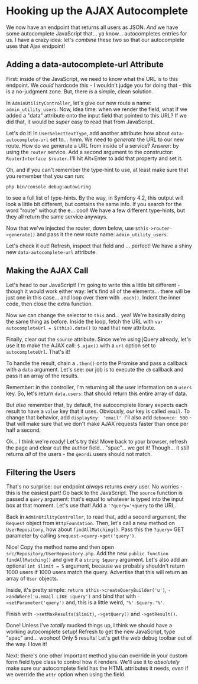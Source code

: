 # Hooking up the AJAX Autocomplete

We now have an endpoint that returns all users as JSON. *And* we have some
autocomplete JavaScript that... ya know... autocompletes entries for us. I have
a crazy idea: let's *combine* these two so that our autocomplete uses that Ajax
endpoint!

## Adding a data-autocomplete-url Attribute

First: inside of the JavaScript, we need to know what the URL is to this endpoint.
We *could* hardcode this - I wouldn't judge you for doing that - this is a no-judgment
zone. But, there *is* a simple, clean solution.

In `AdminUtilityController`, let's give our new route a name: `admin_utility_users`.
Now, idea time: when we render the field, what if we added a "data" attribute onto
the input field that pointed to this URL? If we did that, it would be *super* easy
to read that from JavaScript.

Let's do it! In `UserSelectTextType`, add another attribute: how about
`data-autocomplete-url` set to... hmm. We need to *generate* the URL to our new
route. How do we generate a URL from inside of a service? Answer: by using the
`router` service. Add a second argument to the constructor: `RouterInterface $router`.
I'll hit Alt+Enter to add that property and set it.

Oh, and if you can't remember the type-hint to use, at least make sure that you
remember that you can run:

```terminal
php bin/console debug:autowiring
```

to see a full list of type-hints. By the way, in Symfony 4.2, this output will look
a little bit different, but contains the same info. If you search for the word "route"
without the e... cool! We have a few different type-hints, but they all return the
same service anyways.

Now that we've injected the router, down below, use `$this->router->generate()`
and pass it the new route name: `admin_utility_users`.

Let's check it out! Refresh, inspect that field and ... perfect! We have a shiny new
`data-autocomplete-url` attribute.

## Making the AJAX Call

Let's head to our JavaScript! I'm going to write this a little bit different - though
it would work either way: let's find all of the elements... there will be just one
in this case... and loop over them with `.each()`. Indent the inner code, then
close the extra function. 

Now we can change the selector to `this` and... yea! We're basically doing the
same thing as before. Inside the loop, fetch the URL with
`var autocompleteUrl = $(this).data()` to read that new attribute.

Finally, clear out the `source` attribute. Since we're using jQuery already, let's
use it to make the AJAX call: `$.ajax()` with a `url` option set to
`autocompleteUrl`. That's it!

To handle the result, chain a `.then()` onto the Promise and pass a callback
with a `data` argument. Let's see: our job is to execute the `cb` callback and
pass it an array of the results.

Remember: in the controller, I'm returning all the user information on a `users`
key. So, let's return `data.users`: that should return this entire array of
data.

But *also* remember that, by default, the autocomplete library expects each result
to have a `value` key that it uses. Obviously, *our* key is called `email`. To change
that behavior, add `displayKey: 'email'`. I'll also add `debounce: 500` - that
will make sure that we don't make AJAX requests faster than once per half a second.

Ok... I think we're ready! Let's try this! Move back to your browser, refresh
the page and clear out the author field... "spac"... we got it! Though... it *still*
returns *all* of the users - the `geordi` users should not match.

## Filtering the Users

That's no surprise: our endpoint *always* returns *every* user. No worries - this
is the easiest part! Go back to the JavaScript. The `source` function is passed a
`query` argument: that's equal to whatever is typed into the input box at that moment.
Let's use that! Add a `'?query='+query` to the URL.

Back in `AdminUtilityController`, to read that, add a second argument, the
`Request` object from `HttpFoundation`. Then, let's call a new method on `UserRepository`,
how about `findAllMatching()`. Pass this the `?query=` GET parameter by calling
`$request->query->get('query')`.

Nice! Copy the method name and then open `src/Repository/UserRepository.php`.
Add the new `public function findAllMatching()` and give it a `string $query`
argument. Let's also add an optional `int $limit = 5` argument, because we probably
shouldn't return 1000 users if 1000 users match the query. Advertise that this
will return an array of `User` objects.

Inside, it's pretty simple: `return $this->createQueryBuilder('u')`,
`->andWhere('u.email LIKE :query')` and bind that with `->setParameter('query')`
and, this is a little weird, `'%'.$query.'%'`.

Finish with `->setMaxResults($limit)`, `->getQuery()` and `->getResult()`.

Done! Unless I've *totally* mucked things up, I think we should have a working
autocomplete setup! Refresh to get the new JavaScript, type "spac" and... woohoo!
Only 5 results! Let's get the web debug toolbar out of the way. I love it!

Next: there's one other important method you can override in your custom form field
type class to control how it renders. We'll use it to *absolutely* make sure our
autocomplete field has the HTML attributes it needs, *even* if we override the
`attr` option when using the field.
